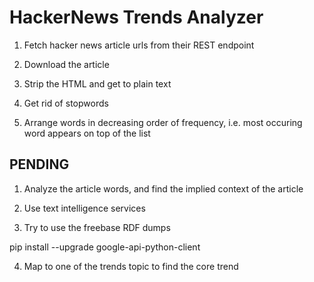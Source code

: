 # HackerNews Trends Analyzer

1) Fetch hacker news article urls from their REST endpoint

2) Download the article

3) Strip the HTML and get to plain text

4) Get rid of stopwords 

5) Arrange words in decreasing order of frequency, i.e. most occuring word appears on top of the list


## PENDING

1) Analyze the article words, and find the implied context of the article

2) Use text intelligence services 

3) Try to use the freebase RDF dumps

pip install --upgrade google-api-python-client

4) Map to one of the trends topic to find the core trend
